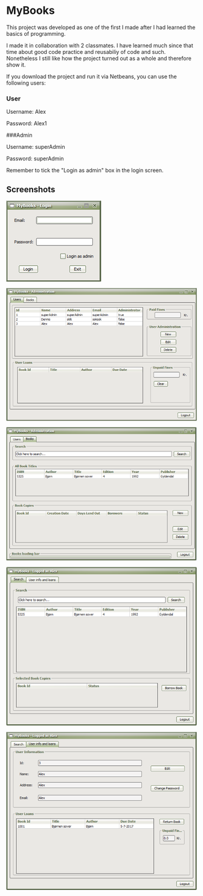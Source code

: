 # MyBooks

This project was developed as one of the first I made after I had learned the basics of programming.

I made it in collaboration with 2 classmates. I have learned much since that time about good code practice and reusabiliy of code and such. Nonetheless I still like how the project turned out as a whole and therefore show it.

If you download the project and run it via Netbeans, you can use the following users:

### User

Username: Alex

Password: Alex1

###Admin

Username: superAdmin

Password: superAdmin

Remember to tick the "Login as admin" box in the login screen.

## Screenshots

![LoginScreen](MyBooksBilleder/LoginScreen.png?raw=true)

![AdminView_Users](MyBooksBilleder/AdminView_Users.png?raw=true)

![AdminView_Books](MyBooksBilleder/AdminView_Books.png?raw=true)

![UserView_Search](MyBooksBilleder/UserView_Search.png?raw=true)

![UserView_UserInfoAndLoans](MyBooksBilleder/UserView_UserInfoAndLoans.png?raw=true)